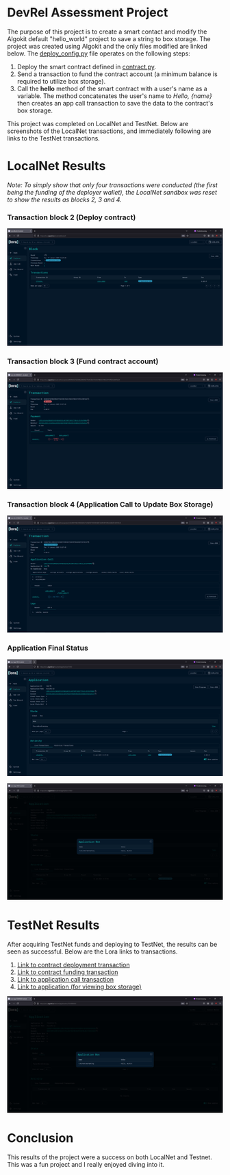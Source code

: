 # DevRel Assessment Project

The purpose of this project is to create a smart contact and modify the Algokit default "hello_world" project to save a string to box storage. The project was created using Algokit and the only files modified are linked below. The [deploy_config.py](/smart_contracts/hello_world/deploy_config.py) file operates on the following steps:

1. Deploy the smart contract defined in [contract.py](/smart_contracts/hello_world/contract.py).
2. Send a transaction to fund the contract account (a minimum balance is required to utilize box storage).
3. Call the **hello** method of the smart contract with a user's name as a variable. The method concatenates the user's name to *Hello, {name}* then creates an app call transaction to save the data to the contract's box storage.

This project was completed on LocalNet and TestNet. Below are screenshots of the LocalNet transactions, and immediately following are links to the TestNet transactions.

# LocalNet Results
*Note: To simply show that only four transactions were conducted (the first being the funding of the deployer wallet), the LocalNet sandbox was reset to show the results as blocks 2, 3 and 4.*

### Transaction block 2 (Deploy contract)

![Deploy contract screenshot](/images/localnet_app_init.png)

### Transaction block 3 (Fund contract account)

![Fund contact account screenshot](/images/localnet_app_funding.png)

### Transaction block 4 (Application Call to Update Box Storage)

![Application call screenshot](/images/localnet_app_call.png)

### Application Final Status

![Application final status screenshot](/images/localnet_app_status.png)

![Application final box storage](/images/localnet_app_box_storage.png)

# TestNet Results

After acquiring TestNet funds and deploying to TestNet, the results can be seen as successful. Below are the Lora links to transactions.

1. [Link to contract deployment transaction](https://lora.algokit.io/testnet/transaction/A7EQB3LFECUJ446QK3XWN4WHJF6RV6M3JAVG75JGQKFKKV3JHNBA)
2. [Link to contract funding transaction](https://lora.algokit.io/testnet/transaction/26OWK4JJBS3ZRBA3KPZ4ENJYCDULMYG3VN6LCRKKDRWEDCXW7ZTQ)
3. [Link to application call transaction](https://lora.algokit.io/testnet/transaction/USEZAZSPFSTTDSSTFD3YO7LXBLM7SGGTZPNN56OUZTPFJGBVF5LA)
4. [Link to application (for viewing box storage)](https://lora.algokit.io/testnet/application/732459352)


![TestNet final box storage](/images/testnet_app_box_storage.png)

# Conclusion
This results of the project were a success on both LocalNet and Testnet. This was a fun project and I really enjoyed diving into it.